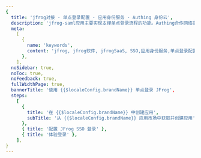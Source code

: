 ```yaml
---
{
  title: 'jfrog对接 - 单点登录配置 - 应用身份服务 - Authing 身份云',
  description: 'jfrog-saml应用主要实现支撑单点登录流程的功能。Authing合作网络提供 jfrog对接，单点登录，SSO，实现应用的快捷登录、免密登录，提升员工办公体验、增强用户体验，增强企业数字化服务水平。',
  meta:
    [
      {
        name: 'keywords',
        content: 'jfrog, jfrog软件, jfrogSaaS, SSO,应用身份服务,单点登录配置,Authing身份云',
      },
    ],
  noSidebar: true,
  noToc: true,
  noFeedback: true,
  fullWidthPage: true,
  bannerTitle: '使用 {{$localeConfig.brandName}} 单点登录 JFrog',
  steps:
    [
      {
        title: '在 {{$localeConfig.brandName}} 中创建应用',
        subTitle: '从 {{$localeConfig.brandName}} 应用市场中获取并创建应用',
      },
      { title: '配置 JFrog SSO 登录' },
      { title: '体验登录' },
    ],
}
---
```


<IntegrationDetail/>
